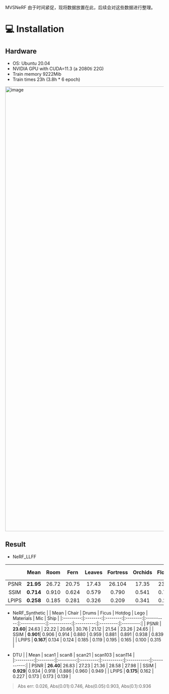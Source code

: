 MVSNeRF
由于时间紧促，现将数据放置在此，后续会对这些数据进行整理。
# :computer: Installation

## Hardware

* OS: Ubuntu 20.04  
* NVIDIA GPU with CUDA=11.3 (a 2080ti 22G)
* Train memory 9222Mib
* Train times 23h (3.8h * 6 epoch)

<img width="1409" alt="image" src="https://github.com/user-attachments/assets/46a1a05e-ef2d-43f2-9caf-c14357f007c4">

## Result
- NeRF_LLFF
  
|           |   Mean   |   Room   |   Fern   |   Leaves   |   Fortress   |   Orchids   |   Flower   |   T-Rex   |   Horns   |
|:---------:|:--------:|:--------:|:--------:|:----------:|:------------:|:-----------:|:----------:|:---------:|:---------:|
|    PSNR   | __21.95__|   26.72  |   20.75  |   17.43    |   26.104     |   17.35     |   23.75    |   20.75   |   22.74   |
|    SSIM   | __0.714__|   0.910  |   0.624  |   0.579    |   0.790      |   0.541     |   0.785    |   0.715   |   0.767   |
|    LPIPS  | __0.258__|   0.185  |   0.281  |   0.326    |   0.209      |   0.341     |   0.212    |   0.255   |   0.259   |

- NeRF_Synthetic
|           |   Mean   |  Chair   |   Drums   |   Ficus   |   Hotdog     |     Lego    |  Materials |    Mic    |    Ship   |
|:---------:|:--------:|:--------:|:--------:|:----------:|:------------:|:-----------:|:----------:|:---------:|:---------:|
|    PSNR   | __23.60__|   24.63  |   22.22   |   20.66   |    30.76     |   21.12     |   21.54    |   23.26   |   24.65   |
|    SSIM   | __0.901__|   0.906  |   0.914   |   0.880   |    0.959     |   0.881     |   0.891    |   0.938   |   0.839   |
|    LPIPS  | __0.167__|   0.134  |   0.124   |   0.185   |    0.119     |   0.195     |   0.165    |   0.100   |   0.315   |

- DTU
|           |   Mean   |   scan1   |   scan8   |   scan21   |   scan103   |   scan114   |   
|:---------:|:--------:|:---------:|:---------:|:----------:|:-----------:|:-----------:|
|    PSNR   | __26.40__|   26.83   |   27.23   |   21.36    |   28.58     |   27.98     |
|    SSIM   | __0.929__|   0.934   |   0.918   |   0.886    |   0.960     |   0.949     |
|    LPIPS  | __0.175__|   0.162   |   0.227   |   0.173    |   0.173     |   0.139     |
> Abs err: 0.026, Abs(0.01):0.746, Abs(0.05):0.903, Abs(0.1):0.936
